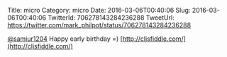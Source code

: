 Title: micro
Category: micro
Date: 2016-03-06T00:40:06
Slug: 2016-03-06T00:40:06
TwitterId: 706278143284236288
TweetUrl: https://twitter.com/mark_philpot/status/706278143284236288

[@samiur1204](https://twitter.com/samiur1204) Happy early birthday =) [http://cljsfiddle.com/](http://cljsfiddle.com/)